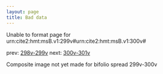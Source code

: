 ```yaml
---
layout: page
title: Bad data
---
```


Unable to format page for urn:cite2:hmt:msB.v1:299v#urn:cite2:hmt:msB.v1:300v#

prev: [298v-299v](../298v-299v/) next: [300v-301v](../300v-301v/)

Composite image not yet made for bifolio spread 299v-300v


